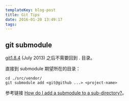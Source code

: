 ```yaml
---
templateKey: blog-post
title: Git Tips
date: 2016-01-20 13:49:17
tags:
---
```


## git submodule

[git1.8.4](https://github.com/git/git/blob/master/Documentation/RelNotes/1.8.4.txt#L38-L40) (July 2013) 之后不需要回到 . 目录。

直接到 submodule 期望所在的目录：

```
cd ./src/vendor/
git submodule add <git@github ...> <project-name>
```

参考链接 [How do I add a submodule to a sub-directory?](http://stackoverflow.com/questions/9035895/how-do-i-add-a-submodule-to-a-sub-directory)。

